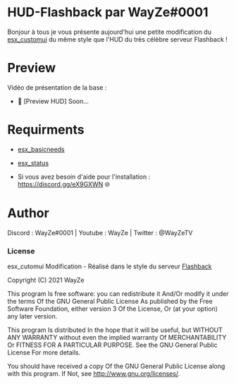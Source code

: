 # HUD-Flashback par WayZe#0001

Bonjour à tous je vous présente aujourd'hui une petite modification du [esx_customui](https://github.com/ItsikNox/FiveM-Arkadia_/tree/master/resources/%5Bhud%5D/esx_customui) du même style que l'HUD du très célèbre serveur Flashback !

# Preview

Vidéo de présentation de la base :
 - 🎥 [Preview HUD] Soon...  
 
# Requirments

- [esx_basicneeds](https://discord.com/channels/723245101282885742/723274007889182752/838806258282004481) 
- [esx_status](https://discord.com/channels/723245101282885742/723274007889182752/838806286275313685) 


- Si vous avez besoin d'aide pour l'installation : https://discord.gg/eX9GXWN 🌐

# Author 
Discord : WayZe#0001 | Youtube : WayZe | Twitter : @WayZeTV

### License
esx_cutomui Modification - Réalisé dans le style du serveur [Flashback](https://discord.gg/flashback)

Copyright (C) 2021 WayZe

This program Is free software: you can redistribute it And/Or modify it under the terms Of the GNU General Public License As published by the Free Software Foundation, either version 3 Of the License, Or (at your option) any later version.

This program Is distributed In the hope that it will be useful, but WITHOUT ANY WARRANTY without even the implied warranty Of MERCHANTABILITY Or FITNESS FOR A PARTICULAR PURPOSE. See the GNU General Public License For more details.

You should have received a copy Of the GNU General Public License along with this program. If Not, see http://www.gnu.org/licenses/.
